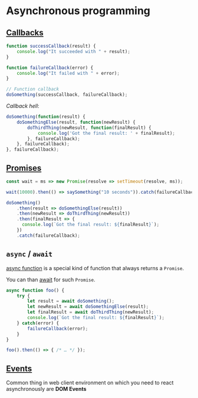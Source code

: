 # Asynchronous programming 

## [Callbacks](https://developer.mozilla.org/en-US/docs/Mozilla/js-ctypes/Using_js-ctypes/Declaring_and_Using_Callbacks)

```js
function successCallback(result) {
    console.log("It succeeded with " + result);
}

function failureCallback(error) {
    console.log("It failed with " + error);
}

// Function callback
doSomething(successCallback, failureCallback);
```

_Callback hell_:
```js
doSomething(function(result) {
    doSomethingElse(result, function(newResult) {
        doThirdThing(newResult, function(finalResult) {
            console.log('Got the final result: ' + finalResult);
        }, failureCallback);
    }, failureCallback);
}, failureCallback);
```

## [Promises](https://developer.mozilla.org/en-US/docs/Web/JavaScript/Guide/Using_promises)

```js
const wait = ms => new Promise(resolve => setTimeout(resolve, ms));

wait(10000).then(() => saySomething("10 seconds")).catch(failureCallback);
```

```js
doSomething()
    .then(result => doSomethingElse(result))
    .then(newResult => doThirdThing(newResult))
    .then(finalResult => {
      console.log(`Got the final result: ${finalResult}`);
    })
    .catch(failureCallback);
```

## `async` / `await`

[async function](https://developer.mozilla.org/en-US/docs/Web/JavaScript/Reference/Statements/async_function) is a special kind of function that always returns a `Promise`.

You can than [await](https://developer.mozilla.org/en-US/docs/Web/JavaScript/Reference/Operators/await) for such `Promise`.

```js
async function foo() {
    try {
        let result = await doSomething();
        let newResult = await doSomethingElse(result);
        let finalResult = await doThirdThing(newResult);
        console.log(`Got the final result: ${finalResult}`);
    } catch(error) {
        failureCallback(error);
    }
}

foo().then(() => { /* … */ });
```

## [Events](https://developer.mozilla.org/en-US/docs/Web/Events)

Common thing in web client environment
on which you need to react asynchronously are **DOM Events**

